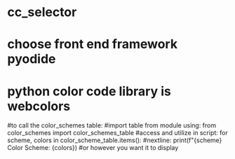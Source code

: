 # cc_selector
# choose front end framework pyodide
# python color code library is webcolors

#to call the color_schemes table:
    #import table from module using: from color_schemes import color_schemes_table
    #access and utilize in script:  for scheme, colors in color_scheme_table.items(): 
        #nextline:  print(f"{scheme} Color Scheme: {colors})
        #or however you want it to display



